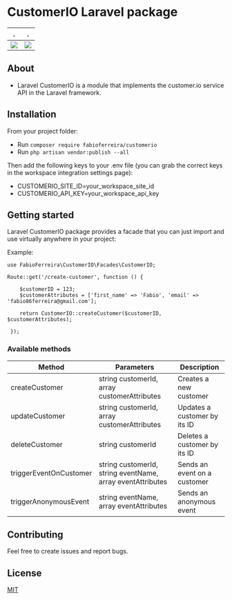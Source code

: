 # CustomerIO Laravel package

.  |  .
:-------------------------:|:-------------------------:
![](https://i.pinimg.com/favicons/fbca8b7a6100411130abc2f23527a18ba614184a1ff1b52293e4cc04.ico?15b542fe9aae58f3af08772d23415742)  |  ![](https://www.fullfatthings.com/sites/default/files/styles/1of4_square_xs/public/field_card_image/laravel-logo.png.jpg?itok=8gp9lXmr)


## About

* Laravel CustomerIO is a module that implements the customer.io service API in the Laravel framework.

## Installation

From your project folder:
* Run `composer require fabioferreira/customerio`
* Run `php artisan vendor:publish --all`

Then add the following keys to your .env file (you can grab the correct keys in the workspace integration settings page):
* CUSTOMERIO_SITE_ID=your_workspace_site_id
* CUSTOMERIO_API_KEY=your_workspace_api_key
## Getting started
Laravel CustomerIO package provides a facade that you can just import and use virtually anywhere in your project:

Example:

```
use FabioFerreira\CustomerIO\Facades\CustomerIO;

Route::get('/create-customer', function () {

    $customerID = 123;
    $customerAttributes = ['first_name' => 'Fabio', 'email' => 'fabio86ferreira@gmail.com'];

    return CustomerIO::createCustomer($customerID, $customerAttributes);

 });
```

### Available methods

Method | Parameters | Description
--- | --- | ---
createCustomer | string customerId, array customerAttributes | Creates a new customer
updateCustomer | string customerId, array customerAttributes | Updates a customer by its ID
deleteCustomer | string customerId | Deletes a customer by its ID
triggerEventOnCustomer | string customerId, string eventName, array eventAttributes | Sends an event on a customer
triggerAnonymousEvent | string eventName, array eventAttributes | Sends an anonymous event
## Contributing

Feel free to create issues and report bugs.


## License

[MIT](https://opensource.org/licenses/MIT)